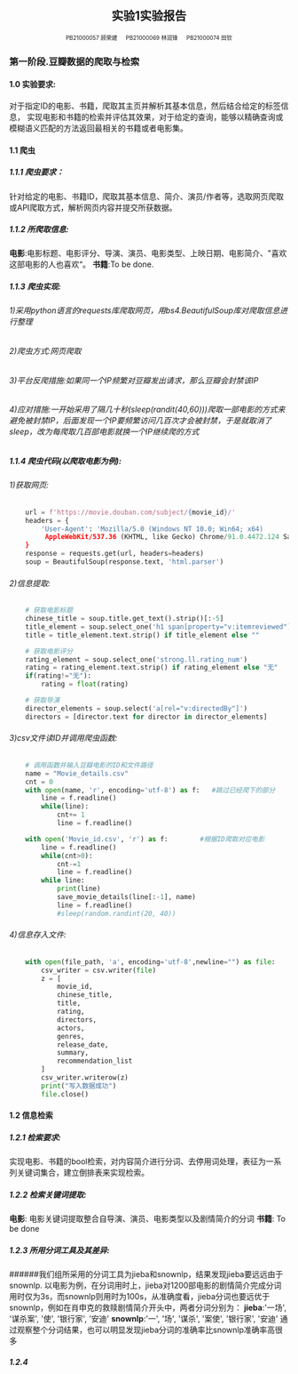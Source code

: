 ## <center> 实验1实验报告
<font size = 1> <center> PB21000057 顾荣建 &emsp; PB21000069 林润锋 &emsp; PB21000074 田钦 </center></font>

### 第一阶段.豆瓣数据的爬取与检索
#### 1.0 实验要求:
对于指定ID的电影、书籍，爬取其主页并解析其基本信息，然后结合给定的标签信息， 实现电影和书籍的检索并评估其效果，对于给定的查询，能够以精确查询或模糊语义匹配的方法返回最相关的书籍或者电影集。
#### 1.1 爬虫
##### 1.1.1 爬虫要求：
针对给定的电影、书籍ID，爬取其基本信息、简介、演员/作者等，选取网页爬取或API爬取方式，解析网页内容并提交所获数据。
##### 1.1.2 所爬取信息:
**电影**:电影标题、电影评分、导演、演员、电影类型、上映日期、电影简介、"喜欢这部电影的人也喜欢“。
**书籍**:To be done.
##### 1.1.3 爬虫实现:
###### 1)采用python语言的requests库爬取网页，用bs4.BeautifulSoup库对爬取信息进行整理
###### 2)爬虫方式:网页爬取
###### 3)平台反爬措施:如果同一个IP频繁对豆瓣发出请求，那么豆瓣会封禁该IP
###### 4)应对措施:一开始采用了隔几十秒(sleep(randit(40,60)))爬取一部电影的方式来避免被封禁IP，后面发现一个IP要频繁访问几百次才会被封禁，于是就取消了sleep，改为每爬取几百部电影就换一个IP继续爬的方式
##### 1.1.4 爬虫代码(以爬取电影为例):
###### 1)获取网页:
```py
    url = f'https://movie.douban.com/subject/{movie_id}/'
    headers = {
        'User-Agent': 'Mozilla/5.0 (Windows NT 10.0; Win64; x64)
         AppleWebKit/537.36 (KHTML, like Gecko) Chrome/91.0.4472.124 Safari/537.36'
    }
    response = requests.get(url, headers=headers)
    soup = BeautifulSoup(response.text, 'html.parser')
```
###### 2)信息提取:
```py
    # 获取电影标题
    chinese_title = soup.title.get_text().strip()[:-5]
    title_element = soup.select_one('h1 span[property="v:itemreviewed"]')
    title = title_element.text.strip() if title_element else ""

    # 获取电影评分
    rating_element = soup.select_one('strong.ll.rating_num')
    rating = rating_element.text.strip() if rating_element else "无"
    if(rating!="无"):
        rating = float(rating)

    # 获取导演
    director_elements = soup.select('a[rel="v:directedBy"]')
    directors = [director.text for director in director_elements]
```
###### 3)csv文件读ID并调用爬虫函数:
```py
    # 调用函数并输入豆瓣电影的ID和文件路径
    name = "Movie_details.csv"
    cnt = 0
    with open(name, 'r', encoding='utf-8') as f:   #跳过已经爬下的部分
        line = f.readline()
        while(line):
            cnt+= 1
            line = f.readline()

    with open('Movie_id.csv', 'r') as f:        #根据ID爬取对应电影
        line = f.readline()
        while(cnt>0):
            cnt-=1
            line = f.readline()
        while line:
            print(line)
            save_movie_details(line[:-1], name)
            line = f.readline()
            #sleep(random.randint(20, 40))
```
###### 4)信息存入文件:
```py
    with open(file_path, 'a', encoding='utf-8',newline="") as file:
        csv_writer = csv.writer(file)
        z = [
            movie_id,
            chinese_title,
            title,
            rating,
            directors,
            actors,
            genres,
            release_date,
            summary,
            recommendation_list
        ]
        csv_writer.writerow(z)
        print("写入数据成功")
        file.close()
```
#### 1.2 信息检索
##### 1.2.1 检索要求:
实现电影、书籍的bool检索，对内容简介进行分词、去停用词处理，表征为一系列关键词集合，建立倒排表来实现检索。
##### 1.2.2 检索关键词提取:
**电影**: 电影关键词提取整合自导演、演员、电影类型以及剧情简介的分词
**书籍**: To be done
##### 1.2.3 所用分词工具及其差异:
######我们组所采用的分词工具为jieba和snownlp，结果发现jieba要远远由于snownlp.
以电影为例，在分词用时上，jieba对1200部电影的剧情简介完成分词用时仅为3s，而snownlp则用时为100s，从准确度看，jieba分词也要远优于snownlp，例如在肖申克的救赎剧情简介开头中，两者分词分别为：
**jieba**:'一场', '谋杀案', '使', '银行家', '安迪'
**snownlp**:'一', '场', '谋杀', '案使', '银行家', '安迪'
通过观察整个分词结果，也可以明显发现jieba分词的准确率比snownlp准确率高很多
##### 1.2.4
